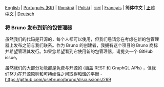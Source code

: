 [English](/publishing.md) | [Português (BR)](docs/publishing/publishing_pt_br.md) | [Română](docs/publishing/publishing_ro.md) | [Polski](docs/publishing/publishing_pl.md) | [বাংলা](docs/publishing/publishing_bn.md) | [Français](docs/publishing/publishing_fr.md) | **简体中文** | [正體中文](docs/publishing/publishing_zhtw.md) | [Deutsch](docs/publishing/publishing_de.md)

### 将 Bruno 发布到新的包管理器

虽然我们的代码是开源的，每个人都可以使用，但我们恳请您在考虑在新的包管理器上发布之前与我们联系。作为 Bruno 的创建者，我拥有这个项目的 Bruno 商标并希望管理其发行。如果您希望看到它使用新的包管理器，请提交一个 GitHub issue。

虽然我们的大部分功能都是免费与开源的 (涵盖 REST 和 GraphQL APIs) ，但我们努力在开源原则和可持续性之间取得和谐的平衡 - https://github.com/usebruno/bruno/discussions/269
